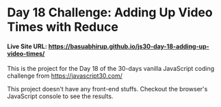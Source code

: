 # Day 18 Challenge: Adding Up Video Times with Reduce

#### Live Site URL: https://basuabhirup.github.io/js30-day-18-adding-up-video-times/
This is the project for the Day 18 of the 30-days vanilla JavaScript coding challenge from https://javascript30.com/


This project doesn't have any front-end stuffs. Checkout the browser's JavaScript console to see the results.
